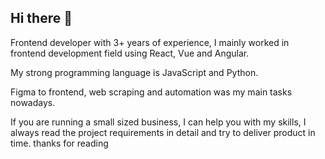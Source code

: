 ## Hi there 👋

Frontend developer with 3+ years of experience, I mainly worked in frontend development field using React, Vue and Angular. 

My strong programming language is JavaScript and Python. 

Figma to frontend, web scraping and automation was my main tasks nowadays. 

If you are running a small sized business, I can help you with my skills, I always read the project requirements in detail and try to deliver product in time. thanks for reading
